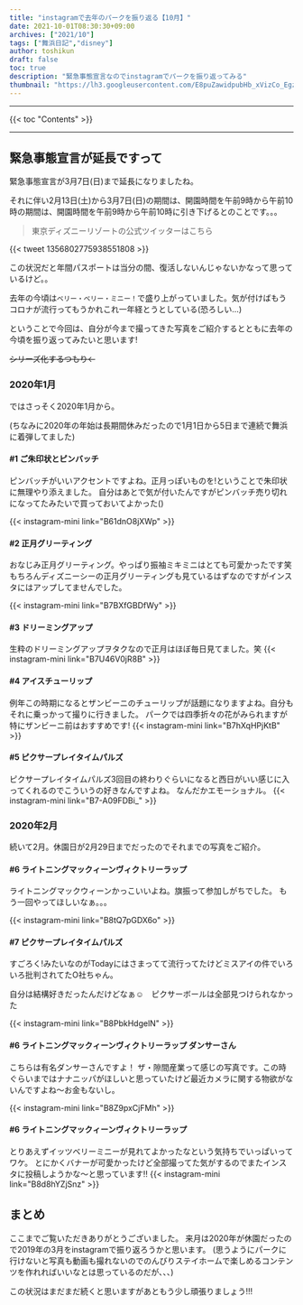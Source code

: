 ```yaml
---
title: "instagramで去年のパークを振り返る【10月】"
date: 2021-10-01T08:30:30+09:00
archives: ["2021/10"]
tags: ["舞浜日記","disney"]
author: toshikun
draft: false
toc: true
description: "緊急事態宣言なのでinstagramでパークを振り返ってみる"
thumbnail: "https://lh3.googleusercontent.com/E8puZawidpubHb_xVizCo_EgzBsK-8RMaf7tD7QqZ63PYbzQFt4Z7GrcHofyw9MfEVUskrsUNYfxSrW6yuT5jO4bQ1ctOJEFy3UGXTY0gbxlIYokpWu0d4LO42HwksE8qA2Hn6VDsw=w2400"
---
```



<hr>
{{< toc "Contents" >}}
<hr>


## 緊急事態宣言が延長ですって

緊急事態宣言が3月7日(日)まで延長になりましたね。

それに伴い2月13日(土)から3月7日(日)の期間は、開園時間を午前9時から午前10時の期間は、開園時間を午前9時から午前10時に引き下げるとのことです。。。

>東京ディズニーリゾートの公式ツイッターはこちら

{{< tweet 1356802775938551808 >}}



この状況だと年間パスポートは当分の間、復活しないんじゃないかなって思っているけど。。

去年の今頃は`ベリー・ベリー・ミニー！`で盛り上がっていました。気が付けばもうコロナが流行ってもうかれこれ一年経とうとしている(恐ろしい…)


ということで今回は、自分が今まで撮ってきた写真をご紹介するとともに去年の今頃を振り返ってみたいと思います!

~~シリーズ化するつもり←~~


### 2020年1月

ではさっそく2020年1月から。

(ちなみに2020年の年始は長期間休みだったので1月1日から5日まで連続で舞浜に着弾してました)

#### #1 ご朱印状とピンバッチ

ピンバッチがいいアクセントですよね。正月っぽいものを!ということで朱印状に無理やり添えました。
自分はあとで気が付いたんですがピンバッチ売り切れになってたみたいで買っておいてよかった()

{{< instagram-mini link="B61dnO8jXWp" >}}

#### #2 正月グリーティング

おなじみ正月グリーティング。やっぱり振袖ミキミニはとても可愛かったです笑
もちろんディズニーシーの正月グリーティングも見ているはずなのですがインスタにはアップしてませんでした。

{{< instagram-mini link="B7BXfGBDfWy" >}}


#### #3 ドリーミングアップ

生粋のドリーミングアップヲタクなので正月はほぼ毎日見てました。笑
{{< instagram-mini link="B7U46V0jR8B" >}}


#### #4 アイスチューリップ

例年この時期になるとザンビーニのチューリップが話題になりますよね。自分もそれに乗っかって撮りに行きました。
パークでは四季折々の花がみられますが特にザンビーニ前はおすすめです!
{{< instagram-mini link="B7hXqHPjKtB" >}}


#### #5 ピクサープレイタイムパルズ

ピクサープレイタイムパルズ3回目の終わりぐらいになると西日がいい感じに入ってくれるのでこういうの好きなんですよね。
なんだかエモーショナル。
{{< instagram-mini link="B7-A09FDBi_" >}}


### 2020年2月

続いて2月。休園日が2月29日までだったのでそれまでの写真をご紹介。

#### #6 ライトニングマックィーンヴィクトリーラップ

ライトニングマックウィーンかっこいいよね。旗振って参加しがちでした。
もう一回やってほしいなぁ。。。

{{< instagram-mini link="B8tQ7pGDX6o" >}}

#### #7 ピクサープレイタイムパルズ

すごろく!みたいなのがTodayにはさまってて流行ってたけどミスアイの件でいろいろ批判されてたO社ちゃん。

自分は結構好きだったんだけどなぁ☺　ピクサーボールは全部見つけられなかった
    
{{< instagram-mini link="B8PbkHdgelN" >}}

#### #6 ライトニングマックィーンヴィクトリーラップ ダンサーさん

こちらは有名ダンサーさんですよ！
ザ・隙間産業って感じの写真です。この時ぐらいまではナナニッパがほしいと思っていたけど最近カメラに関する物欲がないんですよね～お金もないし。

{{< instagram-mini link="B8Z9pxCjFMh" >}}


#### #6 ライトニングマックィーンヴィクトリーラップ
とりあえずイッツベリーミニーが見れてよかったなという気持ちでいっぱいってワケ。
とにかくバナーが可愛かったけど全部撮ってた気がするのでまたインスタに投稿しようかな～と思っています‼
{{< instagram-mini link="B8d8hYZjSnz" >}}

## まとめ
ここまでご覧いただきありがとうございました。
来月は2020年が休園だったので2019年の3月をinstagramで振り返ろうかと思います。
(思うようにパークに行けないと写真も動画も撮れないのでのんびりステイホームで楽しめるコンテンツを作れればいいなとは思っているのだが、、、)



この状況はまだまだ続くと思いますがあともう少し頑張りましょう!!!